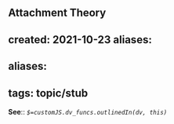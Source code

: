 Attachment Theory
---
created: 2021-10-23
aliases:
- 
aliases:
- 
tags: topic/stub
---

**See**::
*`$=customJS.dv_funcs.outlinedIn(dv, this)`*